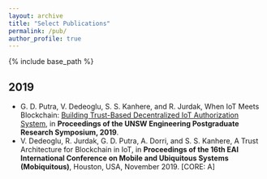 ```yaml
---
layout: archive
title: "Select Publications"
permalink: /pub/
author_profile: true
---
```


{% include base_path %}

2019
----
- G. D. Putra, V. Dedeoglu, S. S. Kanhere, and R. Jurdak, When IoT Meets Blockchain: [Building Trust-Based Decentralized IoT Authorization System](https://www.engineering.unsw.edu.au/2019-postgraduate-research-symposium-abstracts#DFP02), in **Proceedings of the UNSW Engineering Postgraduate Research Symposium, 2019**.
- V. Dedeoglu, R. Jurdak, G. D. Putra, A. Dorri, and S. S. Kanhere, A Trust Architecture for Blockchain in IoT, in **Proceedings of the 16th EAI International Conference on Mobile and Ubiquitous Systems (Mobiquitous)**, Houston, USA, November 2019. [CORE: A]
